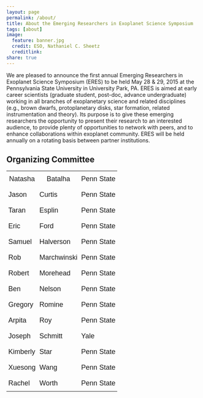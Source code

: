 ```yaml
---
layout: page
permalink: /about/
title: About the Emerging Researchers in Exoplanet Science Symposium
tags: [about]
image:
  feature: banner.jpg
  credit: ESO, Nathaniel C. Sheetz
  creditlink: 
share: true
---
```


We are pleased to announce the first annual Emerging Researchers in Exoplanet Science Symposium (ERES) to be held May 28 & 29, 2015 at the Pennsylvania State University in University Park, PA.  ERES is aimed at early career scientists (graduate student, post-doc, advance undergraduate) working in all branches of exoplanetary science and related disciplines (e.g., brown dwarfs, protoplanetary disks, star formation, related instrumentation and theory).  Its purpose is to give these emerging researchers the opportunity to present their research to an interested audience, to provide plenty of opportunities to network with peers, and to enhance collaborations within exoplanet community.  ERES will be held annually on a rotating basis between partner institutions. 

Organizing Committee
--------------------
<style type="text/css">
.tg  {border-collapse:collapse;border-spacing:0;border:none;}
.tg td{font-family:Arial, sans-serif;font-size:14px;padding:10px 5px;border-style:solid;border-width:0px;overflow:hidden;word-break:normal;}
.tg th{font-family:Arial, sans-serif;font-size:14px;font-weight:normal;padding:10px 5px;border-style:solid;border-width:0px;overflow:hidden;word-break:normal;}
.tg .tg-uy9o{font-size:18px}
</style>
<table class="tg">
  <tr>
    <th class="tg-uy9o">Natasha</th>
    <th class="tg-uy9o">Batalha</th>
    <th class="tg-uy9o">Penn State</th>
  </tr>
  <tr>
    <td class="tg-uy9o">Jason</td>
    <td class="tg-uy9o">Curtis</td>
    <td class="tg-uy9o">Penn State</td>
  </tr>
  <tr>
    <td class="tg-uy9o">Taran</td>
    <td class="tg-uy9o">Esplin</td>
    <td class="tg-uy9o">Penn State</td>
  </tr>
  <tr>
    <td class="tg-uy9o">Eric</td>
    <td class="tg-uy9o">Ford</td>
    <td class="tg-uy9o">Penn State</td>
  </tr>
  <tr>
    <td class="tg-uy9o">Samuel</td>
    <td class="tg-uy9o">Halverson</td>
    <td class="tg-uy9o">Penn State</td>
  </tr>
  <tr>
    <td class="tg-uy9o">Rob</td>
    <td class="tg-uy9o">Marchwinski</td>
    <td class="tg-uy9o">Penn State</td>
  </tr>
  <tr>
    <td class="tg-uy9o">Robert</td>
    <td class="tg-uy9o">Morehead</td>
    <td class="tg-uy9o">Penn State</td>
  </tr>
  <tr>
    <td class="tg-uy9o">Ben</td>
    <td class="tg-uy9o">Nelson</td>
    <td class="tg-uy9o">Penn State</td>
  </tr>
  <tr>
    <td class="tg-uy9o">Gregory</td>
    <td class="tg-uy9o">Romine</td>
    <td class="tg-uy9o">Penn State</td>
  </tr>
  <tr>
    <td class="tg-uy9o">Arpita</td>
    <td class="tg-uy9o">Roy</td>
    <td class="tg-uy9o">Penn State</td>
  </tr>
  <tr>
    <td class="tg-uy9o">Joseph</td>
    <td class="tg-uy9o">Schmitt</td>
    <td class="tg-uy9o">Yale</td>
  </tr>
  <tr>
    <td class="tg-uy9o">Kimberly</td>
    <td class="tg-uy9o">Star</td>
    <td class="tg-uy9o">Penn State</td>
  </tr>
  <tr>
    <td class="tg-uy9o">Xuesong</td>
    <td class="tg-uy9o">Wang</td>
    <td class="tg-uy9o">Penn State</td>
  </tr>
  <tr>
    <td class="tg-uy9o">Rachel</td>
    <td class="tg-uy9o">Worth</td>
    <td class="tg-uy9o">Penn State</td>
  </tr>
</table>